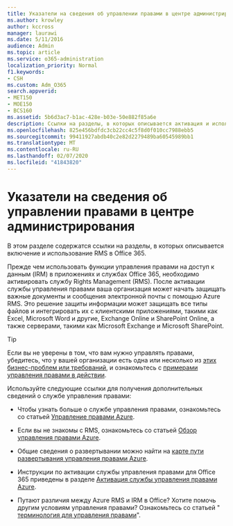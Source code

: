 ```yaml
---
title: Указатели на сведения об управлении правами в центре администрирования
ms.author: krowley
author: kccross
manager: laurawi
ms.date: 5/11/2016
audience: Admin
ms.topic: article
ms.service: o365-administration
localization_priority: Normal
f1.keywords:
- CSH
ms.custom: Adm_O365
search.appverid:
- MET150
- MOE150
- BCS160
ms.assetid: 5b6d3ac7-b1ac-428e-b03e-50e882f85a6e
description: Ссылки на разделы, в которых описывается активация и использование службы Rights Management с Office 365.
ms.openlocfilehash: 825e456bdfdc3cb22cc4c5f8d0f010cc7988ebb5
ms.sourcegitcommit: 99411927abdb40c2e82d2279489ba60545989bb1
ms.translationtype: MT
ms.contentlocale: ru-RU
ms.lasthandoff: 02/07/2020
ms.locfileid: "41843820"
---
```

# <a name="pointers-to-information-about-rights-management-in-the-admin-center"></a>Указатели на сведения об управлении правами в центре администрирования

В этом разделе содержатся ссылки на разделы, в которых описывается включение и использование RMS в Office 365.
  
Прежде чем использовать функции управления правами на доступ к данным (IRM) в приложениях и службах Office 365, необходимо активировать службу Rights Management (RMS). После активации службы управления правами ваша организация может начать защищать важные документы и сообщения электронной почты с помощью Azure RMS. Это решение защиты информации может защищать все типы файлов и интегрировать их с клиентскими приложениями, такими как Excel, Microsoft Word и другие, Exchange Online и SharePoint Online, а также серверами, такими как Microsoft Exchange и Microsoft SharePoint.
  
> [!TIP]
> Если вы не уверены в том, что вам нужно управлять правами, убедитесь, что у вашей организации есть одна или несколько из [этих бизнес-проблем или требований](https://docs.microsoft.com/rights-management/understand-explore/azure-rms-problems-it-solves), и ознакомьтесь с [примерами управления правами в действии](https://docs.microsoft.com/rights-management/understand-explore/what-admins-users-see). 
  
Используйте следующие ссылки для получения дополнительных сведений о службе управления правами:
  
- Чтобы узнать больше о службе управления правами, ознакомьтесь со статьей [Управление правами Azure](https://docs.microsoft.com/rights-management/understand-explore/what-is-azure-rms).

- Если вы не знакомы с RMS, ознакомьтесь со статьей [Обзор управления правами Azure](https://docs.microsoft.com/rights-management/understand-explore/azure-rights-management).

- Общие сведения о развертывании можно найти на [карте пути развертывания управления правами Azure](https://docs.microsoft.com/rights-management/plan-design/deployment-roadmap).

- Инструкции по активации службы управления правами для Office 365 приведены в разделе [Активация службы управления правами Azure](https://technet.microsoft.com/library/jj658941.aspx).

- Путают различия между Azure RMS и IRM в Office? Хотите помочь другим условиям управления правами? Ознакомьтесь со статьей " [терминология для управления правами](https://technet.microsoft.com/library/dn595132.aspx)".
